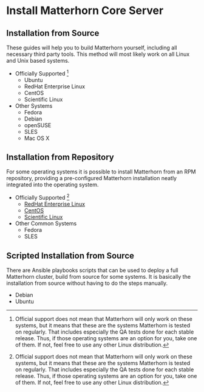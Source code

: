 Install Matterhorn Core Server
==============================

Installation from Source
------------------------

These guides will help you to build Matterhorn yourself, including all
necessary third party tools. This method will most likely work on all Linux and
Unix based systems.

 - Officially Supported [^officialsupport]
    - Ubuntu
    - RedHat Enterprise Linux
    - CentOS
    - Scientific Linux
 - Other Systems
    - Fedora
    - Debian
    - openSUSE
    - SLES
    - Mac OS X


Installation from Repository
----------------------------

For some operating systems it is possible to install Matterhorn from an RPM
repository, providing a pre-configured Matterhorn installation neatly
integrated into the operating system.

 - Officially Supported [^officialsupport]
    - [RedHat Enterprise Linux](rpm-rhel-sl-centos.md)
    - [CentOS](rpm-rhel-sl-centos.md)
    - [Scientific Linux](rpm-rhel-sl-centos.md)
 - Other Common Systems
    - Fedora
    - SLES

Scripted Installation from Source
---------------------------------

There are Ansible playbooks scripts that can be used to deploy a full
Matterhorn cluster, build from source for some systems. It is basically the
installation from source without having to do the steps manually.

 - Debian
 - Ubuntu


[^officialsupport]: Official support does not mean that Matterhorn will only
work on these systems, but it means that these are the systems Matterhorn is
tested on regularly. That includes especially the QA tests done for each stable
release. Thus, if those operating systems are an option for you, take one of
them. If not, feel free to use any other Linux distribution.
